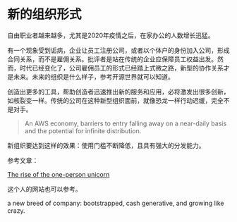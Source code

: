 # 新的组织形式

自由职业者越来越多，尤其是2020年疫情之后，在家办公的人数增长迅猛。

有一个现象受到诟病，企业让员工注册公司，或者以个体户的身份加入公司，形成合同关系，而不是雇佣关系。批评者是站在传统的企业应保障员工权益出发。然而，时代已经变化了，公司雇佣员工的形式已经踏上式微之路，新型的协作关系才是未来。未来的组织是什么样子，参考开源世界就可以知道。

创造出更多的工具，帮助创造者迅速推出新的服务和应用，必将激发出很多创新，如核裂变一样。传统的公司在这种新型组织面前，就像恐龙一样行动迟缓，完全不是对手。

> An AWS economy, barriers to entry falling away on a near-daily basis and the potential for infinite distribution.

新组织要达到这样的效果：使用门槛不断降低，且具有强大的分发能力。




参考文章：

[The rise of the one-person unicorn](https://www.nothingventured.com/the-rise-of-the-one-person-unicorn/)

这个人的网站也可以参考。

a new breed of company: bootstrapped, cash generative, and growing like crazy.


